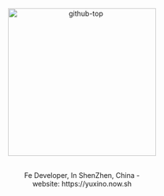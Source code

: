 <div align="center">
  <br>
  <br>
  <img src="https://user-images.githubusercontent.com/12481935/87399718-58241400-c5ea-11ea-82e6-b42bbdd5815b.png" alt="github-top" title="github-top" width="300px">
  <br>
  <br>
  <p>Fe Developer, In ShenZhen, China - <br> website: https://yuxino.now.sh</p>
</div>
